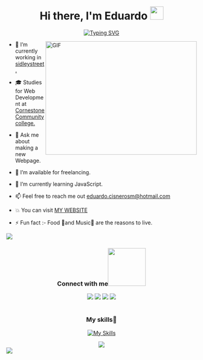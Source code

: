 <h1 align="center">Hi there, I'm Eduardo <img src="https://media.giphy.com/media/hvRJCLFzcasrR4ia7z/giphy.gif" width="35"></h1>
<p align="center">
   <a href="https://git.io/typing-svg"><img src="https://readme-typing-svg.demolab.com?font=Fira+Code&weight=500&duration=3000&pause=000&color=20FF34&width=300&lines=Welcome+to+my+profile%F0%9F%A4%99;Frontend+development%F0%9F%98%8E" alt="Typing SVG" /></a>
</p>
<img align="right" top="500" height="300" width="400" alt="GIF" src="https://media.giphy.com/media/SWoSkN6DxTszqIKEqv/giphy.gif">

- 🔭 I’m currently working in <a href="https://sidleystreet.com/">sidleystreet.</a>

- 🎓 Studies for Web Development at <a href="https://ciccc.ca/">Cornestone Community college.</a>

- 💬 Ask me about making a new Webpage.
  
- 🤝 I’m available for freelancing.
  
- 🌱 I’m currently learning JavaScript.

- 📫 Feel free to reach me out eduardo.cisnerosm@hotmail.com

- 💥 You can visit <a href="https://sidleystreet.com/">MY WEBSITE</a>

- ⚡ Fun fact :- Food 🍇and Music🎵 are the reasons to live.

<img src="https://user-images.githubusercontent.com/73097560/115834477-dbab4500-a447-11eb-908a-139a6edaec5c.gif">

<h3 align="center" >Connect with me<img src='https://raw.githubusercontent.com/ShahriarShafin/ShahriarShafin/main/Assets/handshake.gif' width="100px"></h3>
<div align="center">
  <a href="https://www.instagram.com/eduardocisnerosm/"><img src="https://img.shields.io/badge/Instagram-E4405F?style=for-the-badge&logo=instagram&logoColor=white"></a>
  <a href="https://www.linkedin.com/in/eduardo-cisneros-951925204/"><img src="https://img.shields.io/badge/LinkedIn-0077B5?style=for-the-badge&logo=linkedin&logoColor=white"></a>
  <a href="https://outlook.live.com/mail/0/"><img src="https://img.shields.io/badge/Gmail-D14836?style=for-the-badge&logo=gmail&logoColor=white"></a>
  <a href="https://web.whatsapp.com/"><img src="https://img.shields.io/badge/WhatsApp-25D366?style=for-the-badge&logo=whatsapp&logoColor=white"></a>
</div>

<br>

<div align="center">
  <h3>My skills🥷</h3>
  
  [![My Skills](https://skillicons.dev/icons?i=js,html,css,github,git,postman,vscode,wordpress,windows)](https://skillicons.dev)
</div>

<div align="center">
  <a href="https://github.com/eduardocisneros">
    <img src="https://visitcount.itsvg.in/api?id=eduardocisneros&label=Profile%20Views&icon=0&pretty=false" />
  </a>
</div>

<img src="https://user-images.githubusercontent.com/73097560/115834477-dbab4500-a447-11eb-908a-139a6edaec5c.gif">




